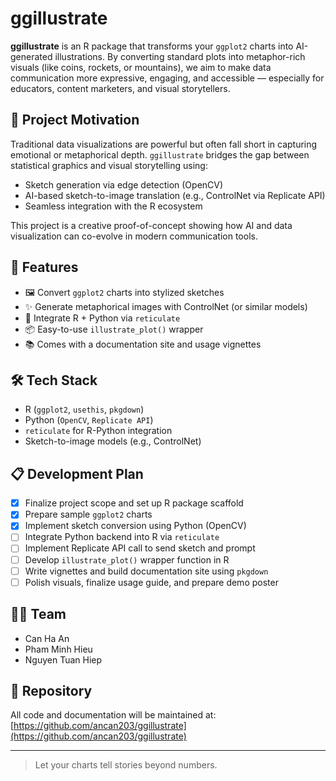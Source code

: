 # ggillustrate

**ggillustrate** is an R package that transforms your `ggplot2` charts into AI-generated illustrations. By converting standard plots into metaphor-rich visuals (like coins, rockets, or mountains), we aim to make data communication more expressive, engaging, and accessible — especially for educators, content marketers, and visual storytellers.

## 🌟 Project Motivation

Traditional data visualizations are powerful but often fall short in capturing emotional or metaphorical depth. `ggillustrate` bridges the gap between statistical graphics and visual storytelling using:

- Sketch generation via edge detection (OpenCV)
- AI-based sketch-to-image translation (e.g., ControlNet via Replicate API)
- Seamless integration with the R ecosystem

This project is a creative proof-of-concept showing how AI and data visualization can co-evolve in modern communication tools.

## 🚀 Features

- 🖼️ Convert `ggplot2` charts into stylized sketches  
- ✨ Generate metaphorical images with ControlNet (or similar models)  
- 🔗 Integrate R + Python via `reticulate`  
- 📦 Easy-to-use `illustrate_plot()` wrapper  
- 📚 Comes with a documentation site and usage vignettes  

## 🛠️ Tech Stack

- R (`ggplot2`, `usethis`, `pkgdown`)  
- Python (`OpenCV`, `Replicate API`)  
- `reticulate` for R-Python integration  
- Sketch-to-image models (e.g., ControlNet)

## 📋 Development Plan

- [x] Finalize project scope and set up R package scaffold  
- [x] Prepare sample `ggplot2` charts  
- [x] Implement sketch conversion using Python (OpenCV)  
- [ ] Integrate Python backend into R via `reticulate`  
- [ ] Implement Replicate API call to send sketch and prompt  
- [ ] Develop `illustrate_plot()` wrapper function in R  
- [ ] Write vignettes and build documentation site using `pkgdown`  
- [ ] Polish visuals, finalize usage guide, and prepare demo poster  

## 👨‍💻 Team

- Can Ha An  
- Pham Minh Hieu  
- Nguyen Tuan Hiep  

## 🔗 Repository

All code and documentation will be maintained at:  
[https://github.com/ancan203/ggillustrate](https://github.com/ancan203/ggillustrate)

---

> Let your charts tell stories beyond numbers.
